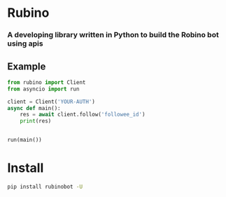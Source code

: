 # Rubino
### A developing library written in Python to build the Robino bot using apis


## Example
```python
from rubino import Client
from asyncio import run

client = Client('YOUR-AUTH')
async def main():
    res = await client.follow('followee_id')
    print(res)


run(main())
```


# Install
```bash
pip install rubinobot -U
```
